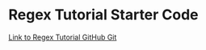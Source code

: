 # Regex Tutorial Starter Code
[Link to Regex Tutorial GitHub Git](https://gist.github.com/omarwright07/724beba6bed3516ba6affcd8a0c1f3e7)